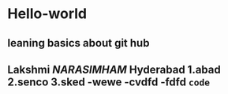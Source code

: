 # Hello-world
## leaning basics about git hub
**Lakshmi**
*NARASIMHAM*
Hyderabad
1.abad
2.senco
3.sked
-wewe
-cvdfd
-fdfd
`code`
---
